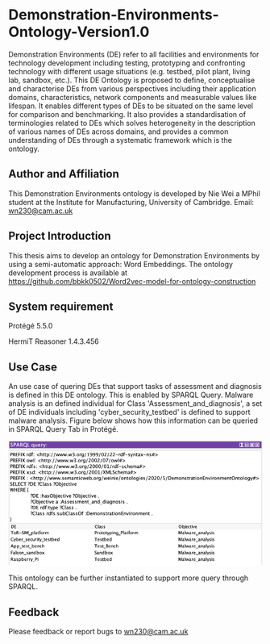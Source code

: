 # Demonstration-Environments-Ontology-Version1.0

Demonstration Environments (DE) refer to all facilities and environments for technology development including testing, prototyping and confronting technology with different usage situations (e.g. testbed, pilot plant, living lab, sandbox, etc.). This DE Ontology is proposed to define, conceptualise and characterise DEs from various perspectives including their application domains, characteristics, network components and measurable values like lifespan. It enables different types of DEs to be situated on the same level for comparison and benchmarking. It also provides a standardisation of terminologies related to DEs which solves heterogeneity in the description of various names of DEs across domains, and provides a common understanding of DEs through a systematic framework which is the ontology.

## Author and Affiliation
This Demonstration Environments ontology is developed by Nie Wei a MPhil student at the Institute for Manufacturing, University of Cambridge. Email: wn230@cam.ac.uk

## Project Introduction
This thesis aims to develop an ontology for Demonstration Environments by using a semi-automatic approach: Word Embeddings. The ontology development process is available at https://github.com/bbkk0502/Word2vec-model-for-ontology-construction

## System requirement

Protégé 5.5.0 

HermiT Reasoner 1.4.3.456

## Use Case
An use case of quering DEs that support tasks of assessment and diagnosis is defined in this DE ontology. This is enabled by SPARQL Query. Malware analysis is an defined individual for Class 'Assessment_and_diagnosis', a set of DE individuals including 'cyber_security_testbed' is defined to support malware analysis. Figure below shows how this information can be queried in SPARQL Query Tab in Protégé.

![alt text](https://github.com/bbkk0502/Demonstration-Environments-Ontology-Version1.0/blob/master/use%20case.png)

This ontology can be further instantiated to support more query through SPARQL.

## Feedback

Please feedback or report bugs to wn230@cam.ac.uk
